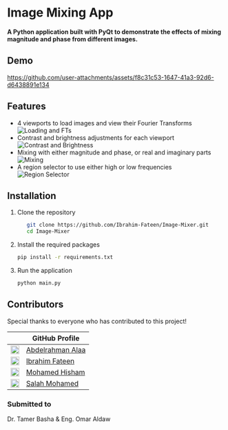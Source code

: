 # Image Mixing App

**A Python application built with PyQt to demonstrate the effects of mixing magnitude and phase from different images.**

## Demo
https://github.com/user-attachments/assets/f8c31c53-1647-41a3-92d6-d6438891e134

## Features
- 4 viewports to load images and view their Fourier Transforms
     ![Loading and FTs](https://github.com/user-attachments/assets/52a4360e-fe75-4a00-a64d-1667797239f2)
- Contrast and brightness adjustments for each viewport
     ![Contrast and Brightness](https://github.com/user-attachments/assets/c94d5780-99e6-476b-b0b5-113ce9b08ffa)
- Mixing with either magnitude and phase, or real and imaginary parts
     ![Mixing](https://github.com/user-attachments/assets/b7ffc5c5-9c19-4a8e-bbba-e06f6a5010a7)
- A region selector to use either high or low frequencies
     ![Region Selector](https://github.com/user-attachments/assets/b097f870-9e4b-438a-8ca3-00ad00d63455)

## Installation

1. Clone the repository
   ```bash
      git clone https://github.com/Ibrahim-Fateen/Image-Mixer.git
      cd Image-Mixer
   ```
2. Install the required packages
   ```bash
   pip install -r requirements.txt
   ```
3. Run the application
   ```bash
   python main.py
   ```
   
## Contributors

Special thanks to everyone who has contributed to this project!  

|              | GitHub Profile                     |
|------------------|-----------------------------------|
| [<img src="https://github.com/abdelrahman-alaa-10.png" width="20">](https://github.com/abdelrahman-alaa-10) | [Abdelrahman Alaa](https://github.com/abdelrahman-alaa-10) |
| [<img src="https://github.com/Ibrahim-Fateen.png" width="20">](https://github.com/Ibrahim-Fateen) | [Ibrahim Fateen](https://github.com/Ibrahim-Fateen) |
| [<img src="https://github.com/MohamedHisham20.png" width="20">](https://github.com/MohamedHisham20) | [Mohamed Hisham](https://github.com/MohamedHisham20) |
| [<img src="https://github.com/salahmohamed03.png" width="20">](https://github.com/salahmohamed03) | [Salah Mohamed](https://github.com/salahmohamed03) |

### Submitted to
Dr. Tamer Basha & Eng. Omar Aldaw
